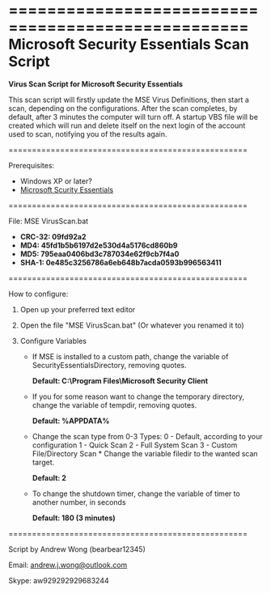 ===================================================
Microsoft Security Essentials Scan Script
===================================================

**Virus Scan Script for Microsoft Security Essentials**


This scan script will firstly update the MSE Virus Definitions, then start a scan, depending on the configurations.
After the scan completes, by default, after 3 minutes the computer will turn off. A startup VBS file will be created which will run and delete itself on the next login of the account used to scan, notifying you of the results again.

===================================================

Prerequisites: 
- Windows XP or later?
- [Microsoft Scurity Essentials](http://windows.microsoft.com/en-au/windows/security-essentials-download)

===================================================

File: MSE VirusScan.bat
- **CRC-32: 09fd92a2**
- **MD4: 45fd1b5b6197d2e530d4a5176cd860b9**
- **MD5: 795eaa0406bd3c787034e62f9cb7f4a0**
- **SHA-1: 0e485c3256786a6eb648b7acda0593b996563411**

===================================================

How to configure:

1. Open up your preferred text editor

2. Open the file "MSE VirusScan.bat" (Or whatever you renamed it to)

3. Configure Variables
   - If MSE is installed to a custom path, change the variable of SecurityEssentialsDirectory, removing quotes.

     **Default: C:\Program Files\Microsoft Security Client**
   - If you for some reason want to change the temporary directory, change the variable of tempdir, removing quotes.

     **Default: %APPDATA%**
   - Change the scan type from 0-3
     Types:
       0 - Default, according to your configuration
       1 - Quick Scan
       2 - Full System Scan
       3 - Custom File/Directory Scan
         * Change the variable filedir to the wanted scan target.

     **Default: 2**
   - To change the shutdown timer, change the variable of timer to another number, in seconds

     **Default: 180 (3 minutes)**


===================================================

Script by Andrew Wong (bearbear12345)

Email: andrew.j.wong@outlook.com

Skype: aw929292929683244
